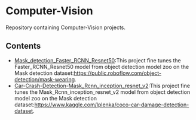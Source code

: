 # Computer-Vision
Repository containing Computer-Vision projects.
## Contents
 - [Mask_detection_Faster_RCNN_Resnet50](https://github.com/Abd-elr4hman/Mask_detection_Faster_RCNN_Resnet50):This project fine tunes the Faster_RCNN_Resnet50 model from object detection model zoo on the Mask detection dataset:https://public.roboflow.com/object-detection/mask-wearing.
 - [Car-Crash-Detection-Mask_Rcnn_inception_resnet_v2](https://github.com/Abd-elr4hman/Car-crash-detection):This project fine tunes the Mask_Rcnn_inception_resnet_v2 model from object detection model zoo on the Mask detection dataset:https://www.kaggle.com/lplenka/coco-car-damage-detection-dataset.
